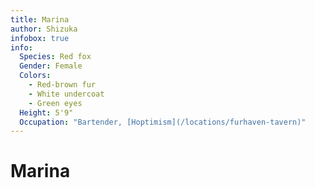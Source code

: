 ```yaml
---
title: Marina
author: Shizuka
infobox: true
info:
  Species: Red fox
  Gender: Female
  Colors:
    - Red-brown fur
    - White undercoat
    - Green eyes
  Height: 5'9"
  Occupation: "Bartender, [Hoptimism](/locations/furhaven-tavern)"
---
```


# Marina
